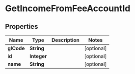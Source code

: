 

# GetIncomeFromFeeAccountId


## Properties

| Name | Type | Description | Notes |
|------------ | ------------- | ------------- | -------------|
|**glCode** | **String** |  |  [optional] |
|**id** | **Integer** |  |  [optional] |
|**name** | **String** |  |  [optional] |



